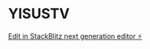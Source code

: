 # YISUSTV

[Edit in StackBlitz next generation editor ⚡️](https://stackblitz.com/~/github.com/joninex/YISUSTV)